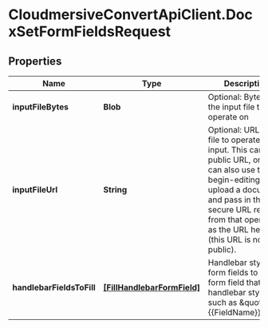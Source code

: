 # CloudmersiveConvertApiClient.DocxSetFormFieldsRequest

## Properties
Name | Type | Description | Notes
------------ | ------------- | ------------- | -------------
**inputFileBytes** | **Blob** | Optional: Bytes of the input file to operate on | [optional] 
**inputFileUrl** | **String** | Optional: URL of a file to operate on as input.  This can be a public URL, or you can also use the begin-editing API to upload a document and pass in the secure URL result from that operation as the URL here (this URL is not public). | [optional] 
**handlebarFieldsToFill** | [**[FillHandlebarFormField]**](FillHandlebarFormField.md) | Handlebar style form fields to fill in; form field that is handlebar style, such as \&quot;{{FieldName}}\&quot; | [optional] 


